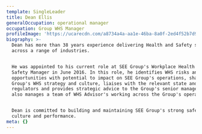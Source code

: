 ```yaml
---
template: SingleLeader
title: Dean Ellis
generalOccupation: operational manager
occupation: Group WHS Manager
profileImage: 'https://ucarecdn.com/a8734a4a-aa1e-46ba-8a0f-2ed4f52b7d9b/'
biography: >-
  Dean has more than 38 years experience delivering Health and Safety solutions
  across a range of industries. 


  He was appointed to his current role at SEE Group's Workplace Health and
  Safety Manager in June 2016. In this role, he identifies WHS risks and
  opportunities with potential to impact on SEE Group's operations, shapes the
  Group's WHS strategy and culture, liaises with the relevant state and industry
  regulators and provides strategic advice to the Group's senior managers. Dean
  also manages a team of WHS Advisor's working across the Group's operations.


  Dean is committed to building and maintaining SEE Group's strong safety
  culture and performance.
meta: {}
---
```



